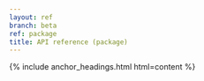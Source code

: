 ```yaml
---
layout: ref
branch: beta
ref: package
title: API reference (package)
---
```

{% include anchor_headings.html html=content %}